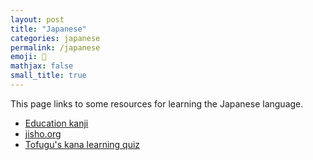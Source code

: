 ```yaml
---
layout: post
title: "Japanese"
categories: japanese
permalink: /japanese
emoji: 🗾
mathjax: false
small_title: true
---
```


This page links to some resources for learning the Japanese language.

- [Education kanji](https://en.wikipedia.org/wiki/Ky%C5%8Diku_kanji)
- [jisho.org](https://jisho.org/)
- [Tofugu's kana learning quiz](https://kana-quiz.tofugu.com/)
